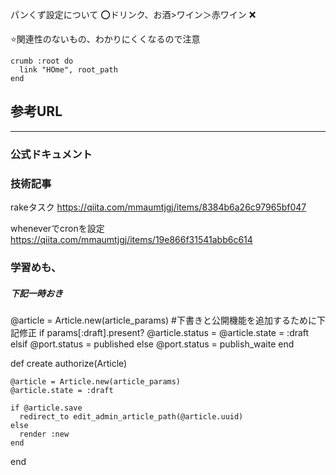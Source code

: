 パンくず設定について
⭕️ドリンク、お酒>ワイン＞赤ワイン
❌

⭐️関連性のないもの、わかりにくくなるので注意



```
crumb :root do
  link "HOme", root_path
end
```

## 参考URL
***
### 公式ドキュメント

### 技術記事
rakeタスク
https://qiita.com/mmaumtjgj/items/8384b6a26c97965bf047

wheneverでcronを設定
https://qiita.com/mmaumtjgj/items/19e866f31541abb6c614

### 学習めも、

##### 下記一時おき

@article = Article.new(article_params)
    #下書きと公開機能を追加するために下記修正
    if params[:draft].present?
      @article.status = @article.state = :draft
    elsif 
      @port.status = published
    else 
      @port.status = publish_waite
    end


  def create
    authorize(Article)

    @article = Article.new(article_params)
    @article.state = :draft

    if @article.save
      redirect_to edit_admin_article_path(@article.uuid)
    else
      render :new
    end
  end